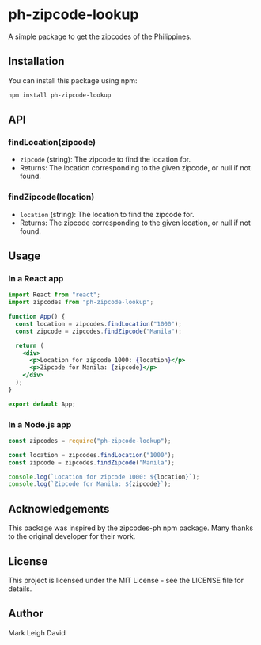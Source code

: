 # ph-zipcode-lookup

A simple package to get the zipcodes of the Philippines.

## Installation

You can install this package using npm:

```sh
npm install ph-zipcode-lookup
```

## API

### findLocation(zipcode)

- `zipcode` (string): The zipcode to find the location for.
- Returns: The location corresponding to the given zipcode, or null if not found.

### findZipcode(location)

- `location` (string): The location to find the zipcode for.
- Returns: The zipcode corresponding to the given location, or null if not found.

## Usage

### In a React app

```jsx
import React from "react";
import zipcodes from "ph-zipcode-lookup";

function App() {
  const location = zipcodes.findLocation("1000");
  const zipcode = zipcodes.findZipcode("Manila");

  return (
    <div>
      <p>Location for zipcode 1000: {location}</p>
      <p>Zipcode for Manila: {zipcode}</p>
    </div>
  );
}

export default App;
```

### In a Node.js app

```js
const zipcodes = require("ph-zipcode-lookup");

const location = zipcodes.findLocation("1000");
const zipcode = zipcodes.findZipcode("Manila");

console.log(`Location for zipcode 1000: ${location}`);
console.log(`Zipcode for Manila: ${zipcode}`);
```

## Acknowledgements

This package was inspired by the zipcodes-ph npm package. Many thanks to the original developer for their work.

## License

This project is licensed under the MIT License - see the LICENSE file for details.

## Author

Mark Leigh David
